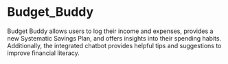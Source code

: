 # Budget_Buddy
Budget Buddy allows users to log their income and expenses, provides a new Systematic Savings Plan, and offers insights into their spending habits. Additionally, the integrated chatbot provides helpful tips and suggestions to improve financial literacy.
